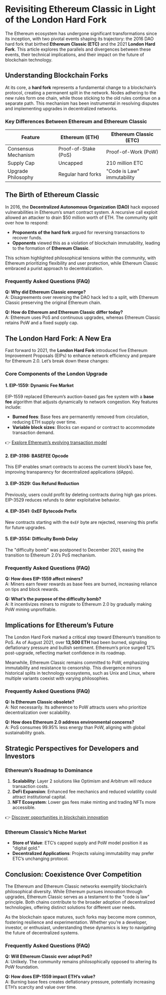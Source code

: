 # Revisiting Ethereum Classic in Light of the London Hard Fork  

The Ethereum ecosystem has undergone significant transformations since its inception, with two pivotal events shaping its trajectory: the 2016 DAO hard fork that birthed **Ethereum Classic (ETC)** and the 2021 **London Hard Fork**. This article explores the parallels and divergences between these events, their technical implications, and their impact on the future of blockchain technology.  

## Understanding Blockchain Forks  

At its core, a **hard fork** represents a fundamental change to a blockchain’s protocol, creating a permanent split in the network. Nodes adhering to the new rules form one chain, while those sticking to the old rules continue on a separate path. This mechanism has been instrumental in resolving disputes and implementing upgrades in decentralized networks.  

### Key Differences Between Ethereum and Ethereum Classic  
| Feature                | Ethereum (ETH)         | Ethereum Classic (ETC) |  
|-------------------------|------------------------|------------------------|  
| Consensus Mechanism     | Proof-of-Stake (PoS)   | Proof-of-Work (PoW)    |  
| Supply Cap              | Uncapped               | 210 million ETC        |  
| Upgrade Philosophy      | Regular hard forks     | "Code is Law" immutability |  

## The Birth of Ethereum Classic  

In 2016, the **Decentralized Autonomous Organization (DAO)** hack exposed vulnerabilities in Ethereum’s smart contract system. A recursive call exploit allowed an attacker to drain $50 million worth of ETH. The community split over how to respond:  

- **Proponents of the hard fork** argued for reversing transactions to recover funds.  
- **Opponents** viewed this as a violation of blockchain immutability, leading to the formation of **Ethereum Classic**.  

This schism highlighted philosophical tensions within the community, with Ethereum prioritizing flexibility and user protection, while Ethereum Classic embraced a purist approach to decentralization.  

### Frequently Asked Questions (FAQ)  
**Q: Why did Ethereum Classic emerge?**  
A: Disagreements over reversing the DAO hack led to a split, with Ethereum Classic preserving the original Ethereum chain.  

**Q: How do Ethereum and Ethereum Classic differ today?**  
A: Ethereum uses PoS and continuous upgrades, whereas Ethereum Classic retains PoW and a fixed supply cap.  

## The London Hard Fork: A New Era  

Fast forward to 2021, the **London Hard Fork** introduced five Ethereum Improvement Proposals (EIPs) to enhance network efficiency and prepare for Ethereum 2.0. Let’s break down these changes:  

### Core Components of the London Upgrade  

#### 1. **EIP-1559: Dynamic Fee Market**  
EIP-1559 replaced Ethereum’s auction-based gas fee system with a **base fee** algorithm that adjusts dynamically to network congestion. Key features include:  
- **Burned fees**: Base fees are permanently removed from circulation, reducing ETH supply over time.  
- **Variable block sizes**: Blocks can expand or contract to accommodate transaction demand.  

👉 [Explore Ethereum’s evolving transaction model](https://bit.ly/okx-bonus)  

#### 2. **EIP-3198: BASEFEE Opcode**  
This EIP enables smart contracts to access the current block’s base fee, improving transparency for decentralized applications (dApps).  

#### 3. **EIP-3529: Gas Refund Reduction**  
Previously, users could profit by deleting contracts during high gas prices. EIP-3529 reduces refunds to deter exploitative behavior.  

#### 4. **EIP-3541: 0xEF Bytecode Prefix**  
New contracts starting with the `0xEF` byte are rejected, reserving this prefix for future upgrades.  

#### 5. **EIP-3554: Difficulty Bomb Delay**  
The "difficulty bomb" was postponed to December 2021, easing the transition to Ethereum 2.0’s PoS mechanism.  

### Frequently Asked Questions (FAQ)  
**Q: How does EIP-1559 affect miners?**  
A: Miners earn fewer rewards as base fees are burned, increasing reliance on tips and block rewards.  

**Q: What’s the purpose of the difficulty bomb?**  
A: It incentivizes miners to migrate to Ethereum 2.0 by gradually making PoW mining unprofitable.  

## Implications for Ethereum’s Future  

The London Hard Fork marked a critical step toward Ethereum’s transition to PoS. As of August 2021, over **13,500 ETH** had been burned, signaling deflationary pressure and bullish sentiment. Ethereum’s price surged 12% post-upgrade, reflecting market confidence in its roadmap.  

Meanwhile, Ethereum Classic remains committed to PoW, emphasizing immutability and resistance to censorship. This divergence mirrors historical splits in technology ecosystems, such as Unix and Linux, where multiple variants coexist with varying philosophies.  

### Frequently Asked Questions (FAQ)  
**Q: Is Ethereum Classic obsolete?**  
A: Not necessarily. Its adherence to PoW attracts users who prioritize decentralization over scalability.  

**Q: How does Ethereum 2.0 address environmental concerns?**  
A: PoS consumes 99.95% less energy than PoW, aligning with global sustainability goals.  

## Strategic Perspectives for Developers and Investors  

### Ethereum’s Roadmap to Dominance  
1. **Scalability**: Layer 2 solutions like Optimism and Arbitrum will reduce transaction costs.  
2. **DeFi Expansion**: Enhanced fee mechanics and reduced volatility could attract institutional capital.  
3. **NFT Ecosystem**: Lower gas fees make minting and trading NFTs more accessible.  

👉 [Discover opportunities in blockchain innovation](https://bit.ly/okx-bonus)  

### Ethereum Classic’s Niche Market  
- **Store of Value**: ETC’s capped supply and PoW model position it as "digital gold."  
- **Decentralized Applications**: Projects valuing immutability may prefer ETC’s unchanging protocol.  

## Conclusion: Coexistence Over Competition  

The Ethereum and Ethereum Classic networks exemplify blockchain’s philosophical diversity. While Ethereum pursues innovation through upgrades, Ethereum Classic serves as a testament to the "code is law" principle. Both chains contribute to the broader adoption of decentralized technologies, offering distinct solutions for different user needs.  

As the blockchain space matures, such forks may become more common, fostering resilience and experimentation. Whether you’re a developer, investor, or enthusiast, understanding these dynamics is key to navigating the future of decentralized systems.  

### Frequently Asked Questions (FAQ)  
**Q: Will Ethereum Classic ever adopt PoS?**  
A: Unlikely. The community remains philosophically opposed to altering its PoW foundation.  

**Q: How does EIP-1559 impact ETH’s value?**  
A: Burning base fees creates deflationary pressure, potentially increasing ETH’s scarcity and value over time.